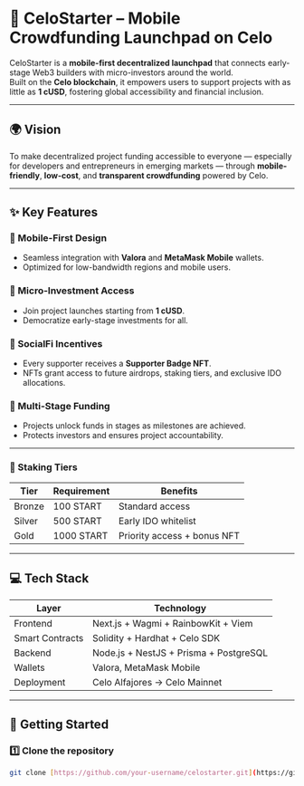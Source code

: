 # 🚀 CeloStarter – Mobile Crowdfunding Launchpad on Celo

CeloStarter is a **mobile-first decentralized launchpad** that connects early-stage Web3 builders with micro-investors around the world.  
Built on the **Celo blockchain**, it empowers users to support projects with as little as **1 cUSD**, fostering global accessibility and financial inclusion.

---

## 🌍 Vision

To make decentralized project funding accessible to everyone — especially for developers and entrepreneurs in emerging markets — through **mobile-friendly**, **low-cost**, and **transparent crowdfunding** powered by Celo.

---

## ✨ Key Features

### 🔹 Mobile-First Design
- Seamless integration with **Valora** and **MetaMask Mobile** wallets.  
- Optimized for low-bandwidth regions and mobile users.

### 🔹 Micro-Investment Access
- Join project launches starting from **1 cUSD**.  
- Democratize early-stage investments for all.

### 🔹 SocialFi Incentives
- Every supporter receives a **Supporter Badge NFT**.  
- NFTs grant access to future airdrops, staking tiers, and exclusive IDO allocations.

### 🔹 Multi-Stage Funding
- Projects unlock funds in stages as milestones are achieved.  
- Protects investors and ensures project accountability.

---

### 🔸 Staking Tiers
| Tier | Requirement | Benefits |
|------|--------------|-----------|
| Bronze | 100 START | Standard access |
| Silver | 500 START | Early IDO whitelist |
| Gold | 1000 START | Priority access + bonus NFT |

---

## 💻 Tech Stack

| Layer | Technology |
|-------|-------------|
| Frontend | Next.js + Wagmi + RainbowKit + Viem |
| Smart Contracts | Solidity + Hardhat + Celo SDK |
| Backend | Node.js + NestJS + Prisma + PostgreSQL |
| Wallets | Valora, MetaMask Mobile |
| Deployment | Celo Alfajores → Celo Mainnet |

---

## 🚀 Getting Started

### 1️⃣ Clone the repository
```bash
git clone [https://github.com/your-username/celostarter.git](https://github.com/talhaaydinn/dapps)
